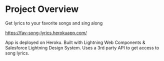 # Project Overview
Get lyrics to your favorite songs and sing along

https://fav-song-lyrics.herokuapp.com/ <br>

App is deployed on Heroku. Built with Lightning Web Components & Salesforce Lightning Design System. Uses a 3rd party API to get access to song lyrics.
